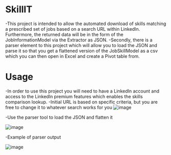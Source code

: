 # SkillIT

-This project is intended to allow the automated download of skills matching a prescribed set of jobs based on a search URL within LinkedIn. Furthermore, the returned data will be in the form of the JobInformationModel via the Extractor as JSON.
-Secondly, there is a parser element to this project which will allow you to load the JSON and parse it so that you get a flattened version of the JobSkillModel as a csv which you can then open in Excel and create a Pivot table from.

# Usage

-In order to use this project you will need to have a LinkedIn account and access to the LinkedIn premium features which enables the skills comparison lookup. 
-Initial URL is based on specific criteria, but you are free to change it to whatever search works for you
![image](https://github.com/tuelmaker/SkillIT/assets/30091037/f7d6e852-9cb5-496d-ab55-88dcedcaba51)


-Use the parser tool to load the JSON and flatten it

![image](https://github.com/tuelmaker/SkillIT/assets/30091037/57c3be32-6484-48be-93ba-8f231308d8a7)


-Example of parser output

![image](https://github.com/tuelmaker/SkillIT/assets/30091037/c4503dcb-8d11-4394-8b4f-bb813bdc33ee)
